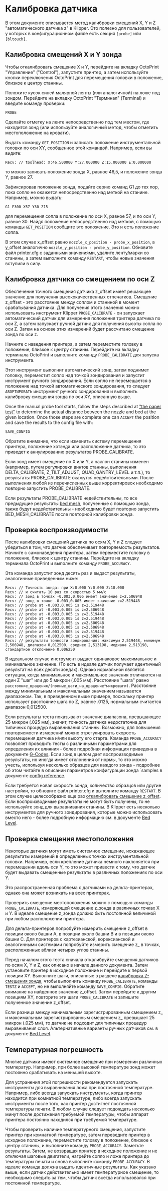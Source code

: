 # Калибровка датчика

В этом документе описывается метод калибровки смещений X, Y и Z "автоматического датчика z" в Klipper. Это полезно для пользователей, у которых в конфигурационном файле есть секция `[probe]` или `[bltouch]`.

## Калибровка смещений X и Y зонда

Чтобы откалибровать смещение X и Y, перейдите на вкладку OctoPrint "Управление" ("Control"), запустите принтер, а затем используйте кнопки переключения OctoPrint для перемещения головки в положение, близкое к центру станины.

Положите кусок синей малярной ленты (или аналогичной) на ложе под зондом. Перейдите на вкладку OctoPrint "Терминал" (Terminal) и введите команду проверки:

```
PROBE
```

Сделайте отметку на ленте непосредственно под тем местом, где находится зонд (или используйте аналогичный метод, чтобы отметить местоположение на кровати).

Выдать команду `GET_POSITION` и записать положение инструментальной головки по оси XY, сообщенное этой командой. Например, если вы видите:

```
Recv: // toolhead: X:46.500000 Y:27.000000 Z:15.000000 E:0.000000
```

то можно записать положение зонда X, равное 46,5, и положение зонда Y, равное 27.

Зафиксировав положение зонда, подайте серию команд G1 до тех пор, пока сопло не окажется непосредственно над меткой на станине. Например, можно выдать:

```
G1 F300 X57 Y30 Z15
```

для перемещения сопла в положение по оси X, равное 57, и по оси Y, равное 30. Найдя положение непосредственно над меткой, с помощью команды `GET_POSITION` сообщите это положение. Это и есть положение сопла.

В этом случае x_offset равно `nozzle_x_position - probe_x_position`, а y_offset аналогично `nozzle_y_position - probe_y_position`. Обновите файл printer.cfg с заданными значениями, удалите ленту/марки со станины, а затем выполните команду `RESTART`, чтобы новые значения вступили в силу.

## Калибровка датчика со смещением по оси Z

Обеспечение точного смещения датчика z_offset имеет решающее значение для получения высококачественных отпечатков. Смещение z_offset - это расстояние между соплом и станиной в момент срабатывания датчика. Для получения этого значения можно использовать инструмент Klipper `PROBE_CALIBRATE` - он запускает автоматический датчик для измерения положения триггера датчика по оси Z, а затем запускает ручной датчик для получения высоты сопла по оси Z. Затем на основе этих измерений будет рассчитано смещение зонда по оси z.

Начните с наведения принтера, а затем переместите головку в положение, близкое к центру станины. Перейдите на вкладку терминала OctoPrint и выполните команду `PROBE_CALIBRATE` для запуска инструмента.

Этот инструмент выполнит автоматический зонд, затем поднимет головку, переместит сопло над точкой зондирования и запустит инструмент ручного зондирования. Если сопло не перемещается в положение над точкой автоматического зондирования, то следует `АБОРТИРОВАТЬ` инструмент ручного зондирования и выполнить калибровку смещения зонда по оси XY, описанную выше.

Once the manual probe tool starts, follow the steps described at ["the paper test"](Bed_Level.md#the-paper-test) to determine the actual distance between the nozzle and bed at the given location. Once those steps are complete one can `ACCEPT` the position and save the results to the config file with:

```
SAVE_CONFIG
```

Обратите внимание, что если изменить систему перемещения принтера, положение хотэнда или расположение датчика, то это приведет к аннулированию результатов PROBE_CALIBRATE.

Если зонд имеет смещение по X или Y, а наклон станины изменен (например, путем регулировки винтов станины, выполнения DELTA_CALIBRATE, Z_TILT_ADJUST, QUAD_GANTRY_LEVEL и т.п.), то результаты PROBE_CALIBRATE окажутся недействительными. После выполнения любой из перечисленных выше корректировок необходимо повторно запустить PROBE_CALIBRATE.

Если результаты PROBE_CALIBRATE недействительны, то все предыдущие результаты [bed mesh](Bed_Mesh.md), полученные с помощью зонда, также будут недействительны - необходимо будет повторно запустить BED_MESH_CALIBRATE после повторной калибровки зонда.

## Проверка воспроизводимости

После калибровки смещений датчика по осям X, Y и Z следует убедиться в том, что датчик обеспечивает повторяемость результатов. Начните с самонаведения принтера, затем переместите головку в положение, близкое к центру станины. Перейдите на вкладку терминала OctoPrint и выполните команду `PROBE_ACCURACY`.

Эта команда запустит зонд десять раз и выдаст результаты, аналогичные приведенным ниже:

```
Recv: // Точность зонда: при X:0.000 Y:0.000 Z:10.000
Recv: // и считать 10 раз со скоростью 5 мм/с
Recv: // зонд в точках -0.003,0.005 имеет значение z=2.506948
Recv: // зонд в точке -0.003,0.005 имеет значение z=2.519448
Recv: // probe at -0.003,0.005 is z=2.519448
Recv: // probe at -0.003,0.005 is z=2.506948
Recv: // probe at -0.003,0.005 is z=2.519448
Recv: // probe at -0.003,0.005 is z=2.519448
Recv: // probe at -0.003,0.005 is z=2.506948
Recv: // probe at -0.003,0.005 is z=2.506948
Recv: // probe at -0.003,0.005 is z=2.519448
Recv: // probe at -0.003,0.005 is z=2.506948
Recv: // результаты точности зондирования: максимум 2,519448, минимум 2,506948, диапазон 0,012500, среднее 2,513198, медиана 2,513198, стандартное отклонение 0,006250
```

В идеальном случае инструмент выдает одинаковое максимальное и минимальное значение. (То есть в идеале датчик получает идентичный результат на всех десяти зондах). Однако нормальной является ситуация, когда минимальное и максимальное значения отличаются на один Z "шаг" или до 5 микрон (.005 мм). Расстояние "шага" равно `расстояние_вращения/(полные_шаги_на_вращение*микрошаги)`. Расстояние между минимальным и максимальным значением называется диапазоном. Так, в приведенном выше примере, поскольку принтер использует расстояние шага по Z, равное .0125, нормальным считается диапазон 0,012500.

Если результаты теста показывают значение диапазона, превышающее 25 микрон (.025 мм), значит, точность датчика недостаточна для типичных процедур выравнивания станины. Возможно, для повышения повторяемости измерений можно отрегулировать скорость перемещения датчика и/или высоту его старта. Команда `PROBE_ACCURACY` позволяет проводить тесты с различными параметрами для определения их влияния - более подробная информация приведена в документе [G-Codes](G-Codes.md#probe_accuracy). Если зонд в целом дает воспроизводимые результаты, но иногда имеет отклонения от нормы, то это можно учесть, используя несколько образцов для каждого зонда - подробнее об этом читайте в описании параметров конфигурации зонда `samples в документе [config reference](Config_Reference.md#probe).

Если требуется новая скорость зонда, количество образцов или другие настройки, то обновите файл printer.cfg и выполните команду `RESTART`. В этом случае целесообразно еще раз [откалибровать смещение z_offset](#calibrating-probe-z-offset). Если воспроизводимые результаты не могут быть получены, то не используйте зонд для выравнивания станины. В Klipper есть несколько инструментов для ручного зондирования, которые можно использовать вместо него - более подробную информацию см. в документе [Bed Level](Bed_Level.md).

## Проверка смещения местоположения

Некоторые датчики могут иметь системное смещение, искажающее результаты измерений в определенных точках инструментальной головки. Например, если крепление датчика немного наклоняется при перемещении вдоль оси Y, то это может привести к тому, что датчик будет выдавать смещенные результаты в различных положениях по оси Y.

Это распространенная проблема с датчиками на дельта-принтерах, однако она может возникать на всех принтерах.

Проверить смещение местоположения можно с помощью команды `PROBE_CALIBRATE`, измеряющей смещение z_зонда в различных точках X и Y. В идеале смещение z_зонда должно быть постоянной величиной при любом расположении принтера.

Для дельта-принтеров попробуйте измерить смещение z_offset в позиции около башни A, в позиции около башни B и в позиции около башни C. Для принтеров с картезианской, корексианской и аналогичными системами попробуйте измерить смещение z_ в точках, расположенных вблизи четырех углов станины.

Перед началом этого теста сначала откалибруйте смещения датчиков по осям X, Y и Z, как описано в начале данного документа. Затем установите принтер в исходное положение и перейдите к первой позиции XY. Выполните шаги, описанные в разделе [калибровка Z-смещения зонда](#calibrating-probe-z-offset), чтобы выполнить команду `PROBE_CALIBRATE`, команды `TESTZ` и `ACCEPT`, но не выполняйте команду `SAVE_CONFIG`. Обратите внимание на найденное значение z_offset. Затем перейдите к другим позициям XY, повторите эти шаги `PROBE_CALIBRATE` и запишите полученное значение z_offset.

Если разница между минимальным зарегистрированным смещением z_ и максимальным зарегистрированным смещением z_ превышает 25 микрон (.025 мм), то датчик не подходит для типичных процедур выравнивания слоя. Альтернативные варианты ручных датчиков см. в документе [Bed Level](Bed_Level.md).

## Температурная погрешность

Многие датчики имеют системное смещение при измерении различных температур. Например, при более высокой температуре зонд может постоянно срабатывать на меньшей высоте.

Для устранения этой погрешности рекомендуется запускать инструменты для выравнивания ложа при постоянной температуре. Например, либо всегда запускать инструменты, когда принтер находится при комнатной температуре, либо всегда запускать инструменты после того, как принтер достигнет постоянной температуры печати. В любом случае следует подождать несколько минут после достижения требуемой температуры, чтобы аппарат принтера постоянно находился при требуемой температуре.

Чтобы проверить наличие температурного смещения, запустите принтер при комнатной температуре, затем переведите принтер в исходное положение, переместите головку в положение, близкое к центру станины, и выполните команду `PROBE_ACCURACY`. Заметьте результаты. Затем, не возвращая принтер в исходное положение и не отключая шаговые двигатели, нагрейте сопло и ложе принтера до температуры печати и снова выполните команду `PROBE_ACCURACY`. В идеале команда должна выдать идентичные результаты. Как указано выше, если датчик действительно имеет температурное смещение, то необходимо следить за тем, чтобы датчик всегда использовался при постоянной температуре.
